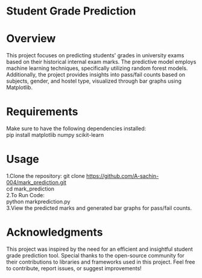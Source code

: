 # Student Grade Prediction
# Overview
This project focuses on predicting students' grades in university exams based on their historical internal exam marks. The predictive model employs machine learning techniques, specifically utilizing random forest models. Additionally, the project provides insights into pass/fail counts based on subjects, gender, and hostel type, visualized through bar graphs using Matplotlib.
# Requirements
Make sure to have the following dependencies installed:
 <br> pip install matplotlib numpy scikit-learn
# Usage
1.Clone the repository:
git clone https://github.com/A-sachin-004/mark_prediction.git<br>
cd mark_prediction<br>
2.To Run Code:<br>
python markprediction.py<br>
3.View the predicted marks and generated bar graphs for pass/fail counts.<br>
# Acknowledgments
This project was inspired by the need for an efficient and insightful student grade prediction tool.
Special thanks to the open-source community for their contributions to libraries and frameworks used in this project.
Feel free to contribute, report issues, or suggest improvements!






